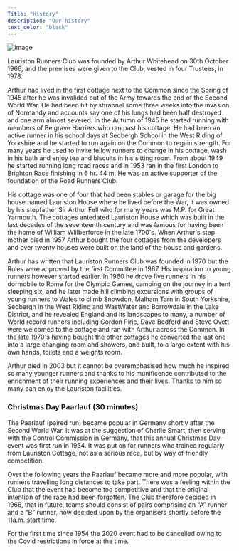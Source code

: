 ```yaml
---
Title: "History"
description: "Our history"
text_color: "black"
---
```


![image](https://www.lauristonrunners.club/img/arthur1_resize.jpg)

Lauriston Runners Club was founded by Arthur Whitehead on 30th October 1966, and the premises were given to the Club, vested in four Trustees, in 1978.

Arthur had lived in the first cottage next to the Common since the Spring of 1945 after he was invalided out of the Army towards the end of the Second World War.  He had been hit by shrapnel some three weeks into the invasion of Normandy and accounts say one of his lungs had been half destroyed and one arm almost severed.  In the Autumn of 1945 he started running with members of Belgrave Harriers who ran past his cottage.  He had been an active runner in his school days at Sedbergh School in the West Riding of Yorkshire  and he started to run again on the Common to regain strength.  For many years he used to invite fellow runners to change in his cottage, wash in his bath and enjoy tea and biscuits in his sitting room.  From about 1949 he started running long road races and in 1953 ran in the first London to Brighton Race finishing in 6 hr. 44 m.  He was an active supporter of the foundation of the Road Runners Club.

His cottage was one of four that had been stables or garage for the big house named Lauriston House where he lived before the War, it was owned by his stepfather Sir Arthur Fell who for many years was M.P. for Great Yarmouth.  The cottages antedated Lauriston House which was built in the last decades of the seventeenth century and was famous for having been the home of William Wlilberforce in the late 1700's.  When Arthur's step mother died in 1957 Arthur bought the four cottages from the developers and over twenty houses were built on the land of the house and gardens.

Arthur has written that Lauriston Runners Club was founded in 1970 but the Rules were approved by the first Committee in 1967.
His inspiration to young runners however started earlier.  In 1960 he drove five runners in his dormobile to Rome for the Olympic Games, camping on the journey in a tent sleeping six, and he later made hill climbing excursions with groups of young runners to Wales to climb Snowdon, Malham Tarn in South Yorkshire,  Sedbergh in the West Riding and WastWater and Borrowdale in the Lake District, and he revealed England and its landscapes to many, a number of World record runners including Gordon Pirie, Dave Bedford and Steve Ovett were welcomed to the cottage and ran with Arthur across the Common.
In the late 1970's having bought the other cottages he converted the last one into a large changing room and showers, and  built, to a large extent with his own hands, toilets and a weights room.

Arthur died in 2003 but it cannot be overemphasised how much he inspired so many younger runners and thanks to his munificence contributed to the enrichment of their running experiences and their lives.  Thanks to him so many can enjoy the Lauriston facilities.

### Christmas Day Paarlauf (30 minutes)

The Paarlauf (paired run) became popular in Germany shortly after the Second World War.  It was at the suggestion of Charlie Smart, then serving with the Control Commission in Germany, that this annual Christmas Day event was first run in 1954.  It was put on for runners who trained regularly from Lauriston Cottage, not as a serious race, but by way of friendly competition.

Over the following years the Paarlauf became more and more popular, with runners travelling long distances to take part.  There was a feeling within the Club that the event had become too competitive and that the original intention of the race had been forgotten.  The Club therefore decided in 1966, that in future, teams should consist of pairs comprising an “A” runner and a “B” runner, now decided upon by the organisers shortly before the 11a.m. start time.

For the first time since 1954 the 2020 event had to be cancelled owing to the Covid restrictions in force at the time.
